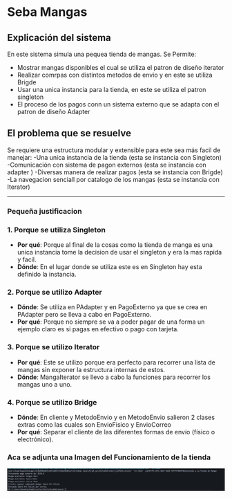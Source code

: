 # Seba Mangas

##  Explicación del sistema

En este sistema simula una pequea tienda de mangas. Se Permite:
- Mostrar mangas disponibles el cual se utiliza el patron de diseño iterator
- Realizar comrpas con distintos metodos de envio y en este se utiliza Brigde
- Usar una unica instancia para la tienda, en este se utiliza el patron singleton 
- El proceso de los pagos conn un sistema externo que se adapta con el patron de diseño Adapter



##   El problema que se resuelve 

Se requiere una estructura modular y extensible para este sea más facil de manejar:
-Una unica instancia de la tienda (esta se instancia con Singleton)
-Comunicación con sistema de pagon externos (esta se instancia con adapter ) 
-Diversas manera de realizar pagos (esta se instancia con Brigde)
-La navegacion senciall por catalogo de los mangas (esta se instancia con Iterator)

---


###  Pequeña justificacion

### 1. Porque se utiliza Singleton
- **Por qué**: Porque al final de la cosas como la tienda de manga es una unica instancia tome la decision de usar el singleton y era la mas rapida y facil.
- **Dónde**: En el lugar donde se utiliza este es en Singleton hay esta definido la instancia.

### 2. Porque se utilizo Adapter 
- **Dónde**: Se utiliza en PAdapter y en PagoExterno ya que se crea en PAdapter pero se lleva a cabo en PagoExterno.
- **Por qué**: Porque no siempre se va a poder pagar de una forma un ejemplo claro es si pagas en efectivo o pago con tarjeta.


### 3. Porque se utilizo Iterator
- **Por qué**: Este se utilizo porque era perfecto para recorrer una lista de mangas sin exponer la estructura internas de estos.
- **Dónde**: MangaIterator se llevo a cabo la funciones para recorrer los mangas uno a uno.


### 4. Porque se utilizo Bridge
- **Dónde**: En cliente y MetodoEnvio y en MetodoEnvio salieron 2 clases extras como las cuales son EnvioFisico y EnvioCorreo
- **Por qué**: Separar el cliente de las diferentes formas de envío (físico o electrónico).


### Aca se adjunta una Imagen del Funcionamiento de la tienda 

![Image Alt](https://github.com/TheSebita122/Evaluacion-3-de-Patrones/blob/a78ff89babd08e1e4c2eca333331ee01a1bcd45b/Funcionamiento%20de%20La%20Tienda%20de%20Mangas.png)

